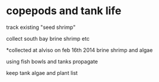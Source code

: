 copepods and tank life
=======================

track existing "seed shrimp"

collect south bay brine shrimp etc

*collected at alviso on feb 16th 2014 brine shrimp and algae


using fish bowls and tanks propagate

keep tank algae and plant list
